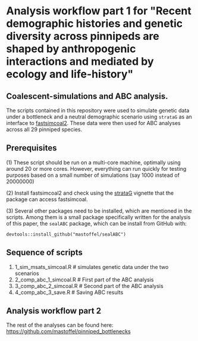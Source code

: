# Analysis workflow part 1 for "Recent demographic histories and genetic diversity across pinnipeds are shaped by anthropogenic interactions and mediated by ecology and life-history"

## Coalescent-simulations and ABC analysis.

The scripts contained in this repository were used to simulate genetic data under 
a bottleneck and a neutral demographic scenario using `strataG` as an interface
to [fastsimcoal2](http://cmpg.unibe.ch/software/fastsimcoal2/). These data
were then used for ABC analyses across all 29 pinniped species. 


## Prerequisites

(1) These script should be run on a multi-core machine, optimally using around 20
or more cores. However, everything can run quickly for testing purposes based
on a small number of simulations (say 1000 instead of 20000000)

(2) Install fastsimcoal2 and check using the [strataG](https://cran.r-project.org/web/packages/strataG/index.html) vignette
that the package can access fastsimcoal.

(3) Several other packages need to be installed, which are mentioned in the scripts.
Among them is a small package specifically written for the analysis of this paper,
the `sealABC` package, which can be install from GitHub with:

```
devtools::install_github("mastoffel/sealABC")
```

## Sequence of scripts

1) 1_sim_msats_simcoal.R    # simulates genetic data under the two scenarios
2) 2_comp_abc_1_simcoal.R   # First part of the ABC analysis
3) 3_comp_abc_2_simcoal.R   # Second part of the ABC analysis
4) 4_comp_abc_3_save.R      # Saving ABC results

## Analysis workflow part 2

The rest of the analyses can be found here:
https://github.com/mastoffel/pinniped_bottlenecks


